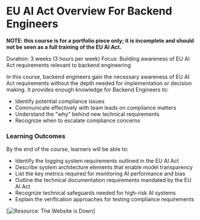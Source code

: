 # EU AI Act Overview For Backend Engineers
**NOTE: this course is for a portfolio piece only; it is incomplete and should not be seen as a full training of the EU AI Act.**

Duration: 3 weeks (3 hours per week)
Focus: Building awareness of EU AI Act requirements relevant to backend engineering

In this course, backend engineers gain the necessary awareness of EU AI Act requirements without the depth needed for implementation or decision making. It provides enough knowledge for Backend Engineers to:
- Identify potential compliance issues
- Communicate effectively with team leads on compliance matters
- Understand the "why" behind new technical requirements
- Recognize when to escalate compliance concerns

### Learning Outcomes
By the end of the course, learners will be able to:
- Identify the logging system requirements outlined in the EU AI Act
- Describe system architecture elements that enable model transparency
- List the key metrics required for monitoring AI performance and bias
- Outline the technical documentation requirements mandated by the EU AI Act
- Recognize technical safeguards needed for high-risk AI systems
- Explain the verification approaches for testing compliance requirements

[![Resource: The Website is Down](https://img.youtube.com/watch?v=uRGljemfwUE)]
